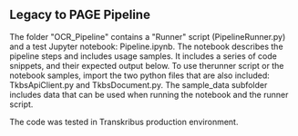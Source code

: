 ## Legacy to PAGE Pipeline
The folder "OCR_Pipeline" contains a "Runner" script (PipelineRunner.py) and a test Jupyter notebook: Pipeline.ipynb. The notebook describes the pipeline steps and includes usage samples. It includes a series of code snippets, and their expected output below.
To use therunner script or the notebook samples, import the two python files that are also included: TkbsApiClient.py and TkbsDocument.py. The sample_data subfolder includes data that can be used when running the notebook and the runner script.

The code was tested in Transkribus production environment.
